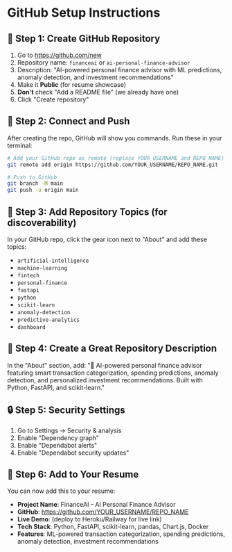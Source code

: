 # GitHub Setup Instructions

## 🚀 Step 1: Create GitHub Repository

1. Go to https://github.com/new
2. Repository name: `financeai` or `ai-personal-finance-advisor`
3. Description: "AI-powered personal finance advisor with ML predictions, anomaly detection, and investment recommendations"
4. Make it **Public** (for resume showcase)
5. **Don't** check "Add a README file" (we already have one)
6. Click "Create repository"

## 🔗 Step 2: Connect and Push

After creating the repo, GitHub will show you commands. Run these in your terminal:

```bash
# Add your GitHub repo as remote (replace YOUR_USERNAME and REPO_NAME)
git remote add origin https://github.com/YOUR_USERNAME/REPO_NAME.git

# Push to GitHub
git branch -M main
git push -u origin main
```

## 🌟 Step 3: Add Repository Topics (for discoverability)

In your GitHub repo, click the gear icon next to "About" and add these topics:
- `artificial-intelligence`
- `machine-learning`
- `fintech`
- `personal-finance`
- `fastapi`
- `python`
- `scikit-learn`
- `anomaly-detection`
- `predictive-analytics`
- `dashboard`

## 📝 Step 4: Create a Great Repository Description

In the "About" section, add:
"🤖 AI-powered personal finance advisor featuring smart transaction categorization, spending predictions, anomaly detection, and personalized investment recommendations. Built with Python, FastAPI, and scikit-learn."

## 🔒 Step 5: Security Settings

1. Go to Settings → Security & analysis
2. Enable "Dependency graph"
3. Enable "Dependabot alerts"
4. Enable "Dependabot security updates"

## 🎯 Step 6: Add to Your Resume

You can now add this to your resume:
- **Project Name**: FinanceAI - AI Personal Finance Advisor
- **GitHub**: https://github.com/YOUR_USERNAME/REPO_NAME
- **Live Demo**: (deploy to Heroku/Railway for live link)
- **Tech Stack**: Python, FastAPI, scikit-learn, pandas, Chart.js, Docker
- **Features**: ML-powered transaction categorization, spending predictions, anomaly detection, investment recommendations